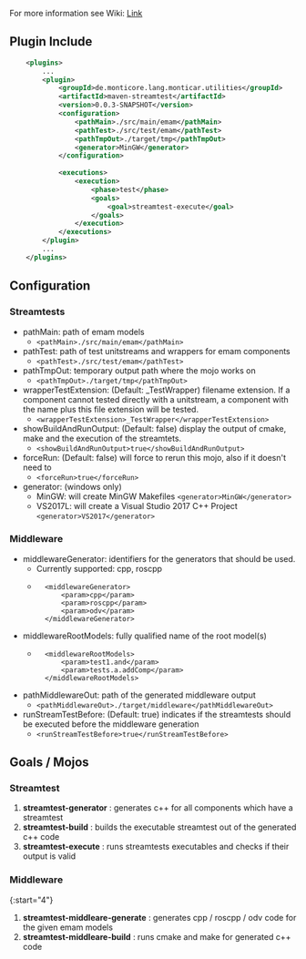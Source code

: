 
For more information see Wiki:
[Link](./wikis/home)

## Plugin Include 

```xml
    <plugins>
        ...
        <plugin>
            <groupId>de.monticore.lang.monticar.utilities</groupId>
            <artifactId>maven-streamtest</artifactId>
            <version>0.0.3-SNAPSHOT</version>
            <configuration>
                <pathMain>./src/main/emam</pathMain>
                <pathTest>./src/test/emam</pathTest>
                <pathTmpOut>./target/tmp</pathTmpOut>
                <generator>MinGW</generator>
            </configuration>
    
            <executions>
                <execution>
                    <phase>test</phase>
                    <goals>
                        <goal>streamtest-execute</goal>
                    </goals>
                </execution>
            </executions>
        </plugin>
        ...
    </plugins>
```

## Configuration

### Streamtests
- pathMain: path of emam models
    - ```<pathMain>./src/main/emam</pathMain>```
- pathTest: path of test unitstreams and wrappers for emam components
    - ```<pathTest>./src/test/emam</pathTest>```
- pathTmpOut: temporary output path where the mojo works on
    - ```<pathTmpOut>./target/tmp</pathTmpOut>```
- wrapperTestExtension: (Default: _TestWrapper) filename extension. 
    If a component cannot tested directly with a unitstream, a component with the name plus this file extension will be tested.
    - ```<wrapperTestExtension>_TestWrapper</wrapperTestExtension>```
- showBuildAndRunOutput: (Default: false) display the output of cmake, make and the execution of the streamtets.
    - ```<showBuildAndRunOutput>true</showBuildAndRunOutput>```
- forceRun: (Default: false) will force to rerun this mojo, also if it doesn't need to
    - ```<forceRun>true</forceRun>```
- generator: (windows only) 
    - MinGW: will create MinGW Makefiles ```<generator>MinGW</generator>```
    - VS2017L: will create a Visual Studio 2017 C++ Project ```<generator>VS2017</generator>```
### Middleware
- middlewareGenerator: identifiers for the generators that should be used. 
    - Currently supported: cpp, roscpp
    - ```
        <middlewareGenerator>
            <param>cpp</param>
            <param>roscpp</param>
            <param>odv</param>        
        </middlewareGenerator>
        ```
- middlewareRootModels: fully qualified name of the root model(s)
    - ```
        <middlewareRootModels>
            <param>test1.and</param>
            <param>tests.a.addComp</param>     
        </middlewareRootModels>
        ```
- pathMiddlewareOut: path of the generated middleware output 
    - ```<pathMiddlewareOut>./target/middleware</pathMiddlewareOut>```
- runStreamTestBefore: (Default: true) indicates if the streamtests should be executed before the middleware generation
    - ```<runStreamTestBefore>true</runStreamTestBefore>```
    
## Goals / Mojos

### Streamtest

1. **streamtest-generator** : generates c++ for all components which have a streamtest
1. **streamtest-build** : builds the executable streamtest out of the generated c++ code
1. **streamtest-execute** : runs streamtests executables and checks if their output is valid

### Middleware

{:start="4"}
1. **streamtest-middleare-generate** : generates cpp / roscpp / odv code for the given emam models 
1. **streamtest-middleare-build** : runs cmake and make for generated c++ code
